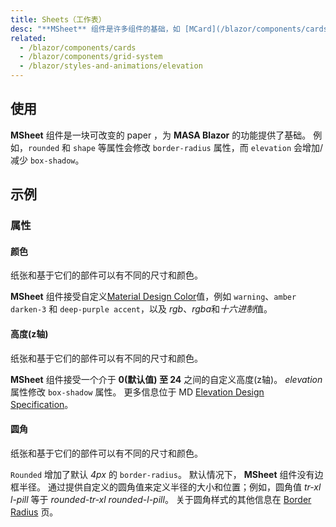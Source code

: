 ```yaml
---
title: Sheets（工作表）
desc: "**MSheet** 组件是许多组件的基础，如 [MCard](/blazor/components/cards), [MToolbar](/blazor/components/toolbars)等等。 可用属性是Material Design的基础 - 纸和立面（阴影）的概念。"
related:
  - /blazor/components/cards
  - /blazor/components/grid-system
  - /blazor/styles-and-animations/elevation
---
```


## 使用

**MSheet** 组件是一块可改变的 paper ，为 **MASA Blazor** 的功能提供了基础。 
例如，`rounded` 和 `shape` 等属性会修改 `border-radius` 属性，而 `elevation` 会增加/减少 `box-shadow`。

<sheets-usage></sheets-usage>

## 示例

### 属性

#### 颜色

纸张和基于它们的部件可以有不同的尺寸和颜色。

**MSheet** 组件接受自定义[Material Design Color](/blazor/styles-and-animations/colors)值，例如 `warning`、`amber darken-3`
和 `deep-purple accent`，以及 *rgb*、*rgba*和*十六进制*值。

<masa-example file="Examples.components.sheets.Color"></masa-example>

#### 高度(z轴)

纸张和基于它们的部件可以有不同的尺寸和颜色。

**MSheet** 组件接受一个介于 **0(默认值) 至 24** 之间的自定义高度(z轴)。 _elevation_ 属性修改 `box-shadow` 属性。 更多信息位于
MD [Elevation Design Specification](https://material.io/design/environment/elevation.html)。

<masa-example file="Examples.components.sheets.Elevation"></masa-example>

#### 圆角

纸张和基于它们的部件可以有不同的尺寸和颜色。

`Rounded` 增加了默认 _4px_ 的 `border-radius`。 默认情况下， **MSheet** 组件没有边框半径。 通过提供自定义的圆角值来定义半径的大小和位置；例如，圆角值 _tr-xl_ _l-pill_ 等于
_rounded-tr-xl_ _rounded-l-pill_。 关于圆角样式的其他信息在 [Border Radius](/blazor/styles-and-animations/border-radius) 页。

<masa-example file="Examples.components.sheets.Rounded"></masa-example>
